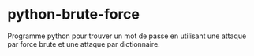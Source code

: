 # python-brute-force
Programme python pour trouver un mot de passe en utilisant une attaque par force brute et une attaque par dictionnaire.

